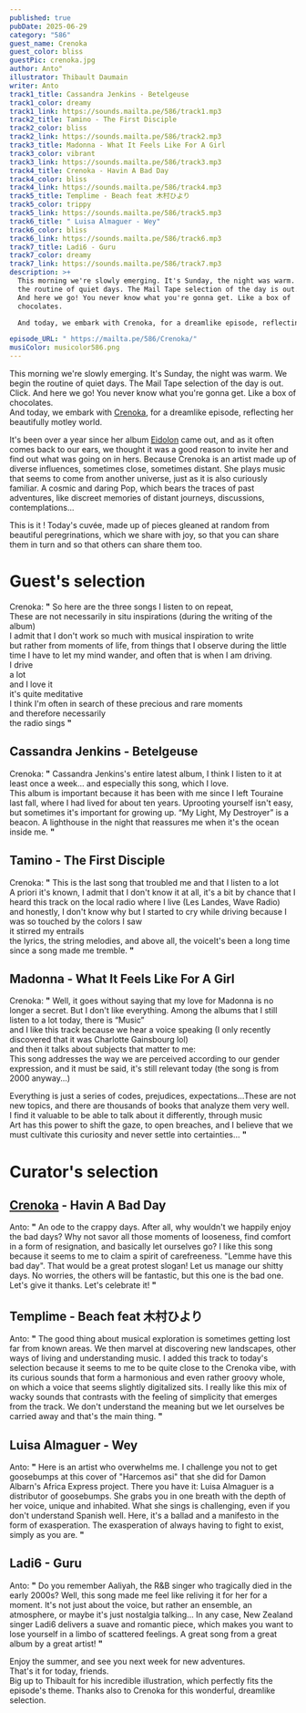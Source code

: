 ```yaml
---
published: true
pubDate: 2025-06-29
category: "586"
guest_name: Crenoka
guest_color: bliss
guestPic: crenoka.jpg
author: Anto"
illustrator: Thibault Daumain
writer: Anto
track1_title: Cassandra Jenkins - Betelgeuse
track1_color: dreamy
track1_link: https://sounds.mailta.pe/586/track1.mp3
track2_title: Tamino - The First Disciple
track2_color: bliss
track2_link: https://sounds.mailta.pe/586/track2.mp3
track3_title: Madonna - What It Feels Like For A Girl
track3_color: vibrant
track3_link: https://sounds.mailta.pe/586/track3.mp3
track4_title: Crenoka - Havin A Bad Day
track4_color: bliss
track4_link: https://sounds.mailta.pe/586/track4.mp3
track5_title: Templime - Beach feat 木村ひより
track5_color: trippy
track5_link: https://sounds.mailta.pe/586/track5.mp3
track6_title: " Luisa Almaguer - Wey"
track6_color: bliss
track6_link: https://sounds.mailta.pe/586/track6.mp3
track7_title: Ladi6 - Guru
track7_color: dreamy
track7_link: https://sounds.mailta.pe/586/track7.mp3
description: >+
  This morning we're slowly emerging. It's Sunday, the night was warm. We begin
  the routine of quiet days. The Mail Tape selection of the day is out. Click.
  And here we go! You never know what you're gonna get. Like a box of
  chocolates.

  And today, we embark with Crenoka, for a dreamlike episode, reflecting her beautifully motley world.

episode_URL: " https://mailta.pe/586/Crenoka/"
musiColor: musicolor586.png
---
```

This morning we're slowly emerging. It's Sunday, the night was warm. We begin the routine of quiet days. The Mail Tape selection of the day is out. Click. And here we go! You never know what you're gonna get. Like a box of chocolates.\
And today, we embark with [Crenoka](https://crenoka.bandcamp.com/music), for a dreamlike episode, reflecting her beautifully motley world.

It's been over a year since her album [Eidolon](https://crenoka.bandcamp.com/album/eidolon) came out, and as it often comes back to our ears, we thought it was a good reason to invite her and find out what was going on in hers. Because Crenoka is an artist made up of diverse influences, sometimes close, sometimes distant. She plays music that seems to come from another universe, just as it is also curiously familiar. A cosmic and daring Pop, which bears the traces of past adventures, like discreet memories of distant journeys, discussions, contemplations...

This is it ! Today's cuvée, made up of pieces gleaned at random from beautiful peregrinations, which we share with joy, so that you can share them in turn and so that others can share them too.

# Guest's selection

 Crenoka: **"** So here are the three songs I listen to on repeat,\
These are not necessarily in situ inspirations (during the writing of the album)\
I admit that I don't work so much with musical inspiration to write\
but rather from moments of life, from things that I observe during the little time I have to let my mind wander, and often that is when I am driving.\
I drive\
a lot\
and I love it\
it's quite meditative\
I think I'm often in search of these precious and rare moments\
and therefore necessarily\
the radio sings **"**

## Cassandra Jenkins - Betelgeuse

 Crenoka: **"** Cassandra Jenkins's entire latest album, I think I listen to it at least once a week... and especially this song, which I love.\
This album is important because it has been with me since I left Touraine last fall, where I had lived for about ten years. Uprooting yourself isn't easy, but sometimes it's important for growing up. “My Light, My Destroyer” is a beacon. A lighthouse in the night that reassures me when it's the ocean inside me. **"** 

## Tamino - The First Disciple

 Crenoka: **"** This is the last song that troubled me and that I listen to a lot\
A priori it's known, I admit that I don't know it at all, it's a bit by chance that I heard this track on the local radio where I live (Les Landes, Wave Radio)\
and honestly, I don't know why but I started to cry while driving because I was so touched by the colors I saw\
it stirred my entrails\
the lyrics, the string melodies, and above all, the voiceIt's been a long time since a song made me tremble. **"** 

## Madonna - What It Feels Like For A Girl

 Crenoka: **"** Well, it goes without saying that my love for Madonna is no longer a secret. But I don't like everything. Among the albums that I still listen to a lot today, there is “Music”\
and I like this track because we hear a voice speaking (I only recently discovered that it was Charlotte Gainsbourg lol)\
and then it talks about subjects that matter to me:\
This song addresses the way we are perceived according to our gender expression, and it must be said, it's still relevant today (the song is from 2000 anyway...)

Everything is just a series of codes, prejudices, expectations...These are not new topics, and there are thousands of books that analyze them very well.\
I find it valuable to be able to talk about it differently, through music\
Art has this power to shift the gaze, to open breaches, and I believe that we must cultivate this curiosity and never settle into certainties... **"** 

# Curator's selection

## [Crenoka](https://crenoka.bandcamp.com/music) - Havin A Bad Day

 Anto: **"** An ode to the crappy days. After all, why wouldn't we happily enjoy the bad days? Why not savor all those moments of looseness, find comfort in a form of resignation, and basically let ourselves go? I like this song because it seems to me to claim a spirit of carefreeness. "Lemme have this bad day". That would be a great protest slogan! Let us manage our shitty days. No worries, the others will be fantastic, but this one is the bad one. Let's give it thanks. Let's celebrate it! **"** 

## Templime - Beach feat 木村ひより

 Anto: **"** The good thing about musical exploration is sometimes getting lost far from known areas. We then marvel at discovering new landscapes, other ways of living and understanding music. I added this track to today's selection because it seems to me to be quite close to the Crenoka vibe, with its curious sounds that form a harmonious and even rather groovy whole, on which a voice that seems slightly digitalized sits. I really like this mix of wacky sounds that contrasts with the feeling of simplicity that emerges from the track. We don't understand the meaning but we let ourselves be carried away and that's the main thing. **"** 

##  Luisa Almaguer - Wey

 Anto: **"** Here is an artist who overwhelms me. I challenge you not to get goosebumps at this cover of "Harcemos asi" that she did for Damon Albarn's Africa Express project. There you have it: Luisa Almaguer is a distributor of goosebumps. She grabs you in one breath with the depth of her voice, unique and inhabited. What she sings is challenging, even if you don't understand Spanish well. Here, it's a ballad and a manifesto in the form of exasperation. The exasperation of always having to fight to exist, simply as you are. **"** 

## Ladi6 - Guru

 Anto: **"** Do you remember Aaliyah, the R&B singer who tragically died in the early 2000s? Well, this song made me feel like reliving it for her for a moment. It's not just about the voice, but rather an ensemble, an atmosphere, or maybe it's just nostalgia talking... In any case, New Zealand singer Ladi6 delivers a suave and romantic piece, which makes you want to lose yourself in a limbo of scattered feelings. A great song from a great album by a great artist! **"** 

Enjoy the summer, and see you next week for new adventures. \
That's it for today, friends.\
Big up to Thibault for his incredible illustration, which perfectly fits the episode's theme. Thanks also to Crenoka for this wonderful, dreamlike selection.
